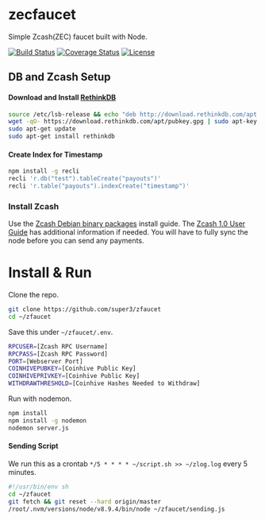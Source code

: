 # zecfaucet
Simple Zcash(ZEC) faucet built with Node.

[![Build Status](https://travis-ci.org/super3/zfaucet.svg?branch=master)](https://travis-ci.org/super3/zfaucet)
[![Coverage Status](https://coveralls.io/repos/github/super3/zfaucet/badge.svg?branch=master)](https://coveralls.io/github/super3/zfaucet?branch=master)
[![License](https://img.shields.io/badge/license-AGPLv3-blue.svg?label=license)](https://github.com/Storj/super3/zfaucet/blob/master/LICENSE)

## DB and Zcash Setup
#### Download and Install [RethinkDB](https://www.rethinkdb.com/)
```bash
source /etc/lsb-release && echo "deb http://download.rethinkdb.com/apt $DISTRIB_CODENAME main" | sudo tee /etc/apt/sources.list.d/rethinkdb.list
wget -qO- https://download.rethinkdb.com/apt/pubkey.gpg | sudo apt-key add -
sudo apt-get update
sudo apt-get install rethinkdb
```

#### Create Index for Timestamp
```bash
npm install -g recli
recli 'r.db("test").tableCreate("payouts")'
recli 'r.table("payouts").indexCreate("timestamp")'
```

### Install Zcash
Use the [Zcash Debian binary packages](https://github.com/zcash/zcash/wiki/Debian-binary-packages) install guide. The [Zcash 1.0 User Guide](https://github.com/zcash/zcash/wiki/1.0-User-Guide) has additional information if needed. You will have to fully sync the node before you can send any payments.

# Install & Run
Clone the repo.

```bash
git clone https://github.com/super3/zfaucet
cd ~/zfaucet
```

Save this under `~/zfaucet/.env`.

```bash
RPCUSER=[Zcash RPC Username]
RPCPASS=[Zcash RPC Password]
PORT=[Webserver Port]
COINHIVEPUBKEY=[Coinhive Public Key]
COINHIVEPRIVKEY=[Coinhive Public Key]
WITHDRAWTHRESHOLD=[Coinhive Hashes Needed to Withdraw]
```

Run with nodemon.

```bash
npm install
npm install -g nodemon
nodemon server.js
```

#### Sending Script
We run this as a crontab ```*/5 * * * * ~/script.sh >> ~/zlog.log``` every 5 minutes.
```bash
#!/usr/bin/env sh
cd ~/zfaucet
git fetch && git reset --hard origin/master
/root/.nvm/versions/node/v8.9.4/bin/node ~/zfaucet/sending.js
```
